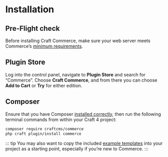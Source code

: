 # Installation

## Pre-Flight check

Before installing Craft Commerce, make sure your web server meets Commerce’s [minimum requirements](requirements.md).

## Plugin Store

Log into the control panel, navigate to **Plugin Store** and search for “Commerce”. Choose **Craft Commerce**, and from there you can choose **Add to Cart** or **Try** for either edition.

## Composer

Ensure that you have Composer [installed correctly](/4.x/installation.md#downloading-with-composer), then run the following terminal commands from within your Craft 4 project:

```bash
composer require craftcms/commerce
php craft plugin/install commerce
```

::: tip
You may also want to copy the included [example templates](example-templates.md) into your project as a starting point, especially if you’re new to Commerce.
:::